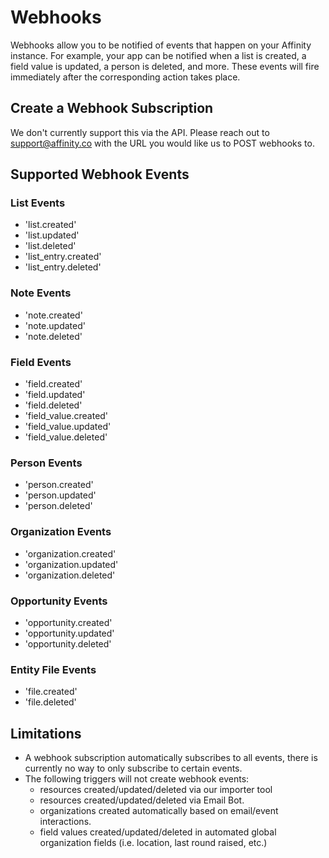 # Webhooks

Webhooks allow you to be notified of events that happen on your Affinity instance. For example, your app can be notified when a list is created, a field value is updated, a person is deleted, and more. These events will fire immediately after the corresponding action takes place.

## Create a Webhook Subscription

We don't currently support this via the API. Please reach out to support@affinity.co with the URL you would like us to POST webhooks to.

## Supported Webhook Events

### List Events
- 'list.created'
- 'list.updated'
- 'list.deleted'
- 'list_entry.created'
- 'list_entry.deleted'

### Note Events
- 'note.created'
- 'note.updated'
- 'note.deleted'

### Field Events
- 'field.created'
- 'field.updated'
- 'field.deleted'
- 'field_value.created'
- 'field_value.updated'
- 'field_value.deleted'

### Person Events
- 'person.created'
- 'person.updated'
- 'person.deleted'

### Organization Events
- 'organization.created'
- 'organization.updated'
- 'organization.deleted'

### Opportunity Events
- 'opportunity.created'
- 'opportunity.updated'
- 'opportunity.deleted'

### Entity File Events
- 'file.created'
- 'file.deleted'

## Limitations

- A webhook subscription automatically subscribes to all events, there is currently
no way to only subscribe to certain events.
- The following triggers will not create webhook events:
	- resources created/updated/deleted via our importer tool
	- resources created/updated/deleted via Email Bot.
	- organizations created automatically based on email/event interactions.
	- field values created/updated/deleted in automated global organization fields (i.e. location, last round raised, etc.)